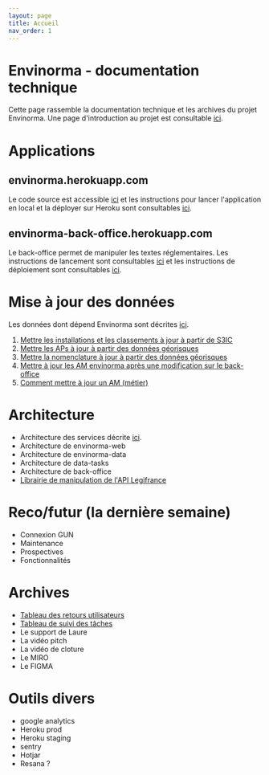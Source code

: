 ```yaml
---
layout: page
title: Accueil
nav_order: 1
---
```


# Envinorma - documentation technique

Cette page rassemble la documentation technique et les archives du projet Envinorma. Une page d'introduction au projet est consultable [ici](https://entrepreneur-interet-general.etalab.gouv.fr/defis/2020/envinorma.html).

# Applications

## envinorma.herokuapp.com

Le code source est accessible [ici](https://github.com/Envinorma/envinorma-web) et les instructions pour lancer l'application en local et la déployer sur Heroku sont consultables [ici](<(https://github.com/Envinorma/envinorma-web/README.md)>).

## envinorma-back-office.herokuapp.com

Le back-office permet de manipuler les textes réglementaires. Les instructions de lancement sont consultables [ici](https://github.com/Envinorma/back-office#ex%C3%A9cuter-en-local) et les instructions de déploiement sont consultables [ici](https://github.com/Envinorma/back-office#7-d%C3%A9ployer-sur-heroku).

# Mise à jour des données

Les données dont dépend Envinorma sont décrites [ici](https://github.com/Envinorma/exploration/blob/main/data_sources.md).

1. [Mettre les installations et les classements à jour à partir de S3IC](/data_updates/update_classements.md)
2. [Mettre les APs à jour à partir des données géorisques](/data_updates/update_aps.md)
3. [Mettre la nomenclature à jour à partir des données géorisques](/data_updates/update_nomenclature.md)
4. [Mettre à jour les AM envinorma après une modification sur le back-office](/data_updates/update_ams.md)
5. [Comment mettre à jour un AM (métier)](/data_updates/edit_am.md)

# Architecture

- Architecture des services décrite [ici](/architecture/schema_fonctionnel.md).
- Architecture de envinorma-web
- Architecture de envinorma-data
- Architecture de data-tasks
- Architecture de back-office
- [Librairie de manipulation de l'API Legifrance](https://github.com/Envinorma/leginorma)

# Reco/futur (la dernière semaine)

- Connexion GUN
- Maintenance
- Prospectives
- Fonctionnalités

# Archives

- [Tableau des retours utilisateurs](https://github.com/orgs/Envinorma/projects/2?fullscreen=true)
- [Tableau de suivi des tâches](https://github.com/orgs/Envinorma/projects/1?fullscreen=true)
- Le support de Laure
- La vidéo pitch
- La vidéo de cloture
- Le MIRO
- Le FIGMA

# Outils divers

- google analytics
- Heroku prod
- Heroku staging
- sentry
- Hotjar
- Resana ?
